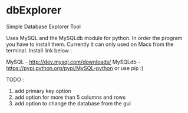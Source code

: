 # dbExplorer
Simple Database Explorer Tool

Uses MySQL and the MySQLdb module for python. In order the program you have to install them. Currently it can
only used on Macs from the terminal. Install link below :

MySQL - http://dev.mysql.com/downloads/
MySQLdb - https://pypi.python.org/pypi/MySQL-python or use pip :)

TODO :

1. add primary key option
2. add option for more than 5 columns and rows
3. add option to change the database from the gui
